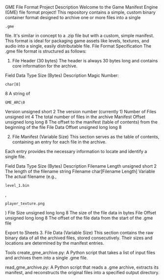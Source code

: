GME File Format Project
Description
Welcome to the Game Manifest Engine (GME) file format project!
This repository contains a simple, custom binary container format designed to archive one or more files into a single <pre><code>.gme</code></pre> file. It's similar in concept to a .zip file but with a custom, simple manifest. This format is ideal for packaging game assets like levels, textures, and audio into a single, easily distributable file.
File Format Specification
The .gme file format is structured as follows:

1. File Header (30 bytes)
The header is always 30 bytes long and contains core information for the archive.

Field	Data Type	Size (Bytes)	Description
Magic Number:	<pre><code>char[8]</code></pre>	8	A string of <pre><code>GME_ARC\0</code></pre>
Version	unsigned short	2	The version number (currently 1)
Number of Files	unsigned int	4	The total number of files in the archive
Manifest Offset	unsigned long long	8	The offset to the manifest (table of contents) from the beginning of the file
File Data Offset	unsigned long long	8	

2. File Manifest (Variable Size)
This section serves as the table of contents, containing an entry for each file in the archive.

Each entry provides the necessary information to locate and identify a single file.

Field	Data Type	Size (Bytes)	Description
Filename Length	unsigned short	2	The length of the filename string
Filename	char[Filename Length]	Variable	The actual filename (e.g., <pre><code>level_1.bin</code></pre>, <pre><code>player_texture.png</code></pre>)
File Size	unsigned long long	8	The size of the file data in bytes
File Offset	unsigned long long	8	The offset of the file data from the start of the .gme file

Export to Sheets
3. File Data (Variable Size)
This section contains the raw binary data of all the archived files, stored consecutively. Their sizes and locations are determined by the manifest entries.

Tools
create_gme_archive.py: A Python script that takes a list of input files and archives them into a single .gme file.

read_gme_archive.py: A Python script that reads a .gme archive, extracts its manifest, and reconstructs the original files into a specified output directory. 

